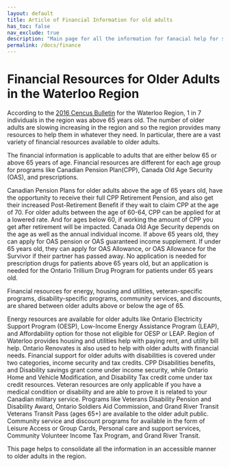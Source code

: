 ```yaml
---
layout: default
title: Article of Financial Information for old adults
has_toc: false
nav_exclude: true
description: "Main page for all the information for fanacial help for seniors in the Waterloo region"
permalink: /docs/finance
---
```


# Financial Resources for Older Adults in the Waterloo Region

According to the [2016 Cencus Bulletin](https://www.regionofwaterloo.ca/en/resources/Census/Census-Bulletin-1-Population-Age-and-Sex-access.pdf) for the Waterloo Region, 1 in 7 individuals in the region was above 65 years old. The number of older adults are slowing increasing in the region and so the region provides many resources to help them in whatever they need. In particular, there are a vast variety of financial resources available to older adults.

The financial information is applicable to adults that are either below 65 or above 65 years of age. Financial resources are different for each age group for programs like Canadian Pension Plan(CPP), Canada Old Age Security (OAS), and prescriptions. 

Canadian Pension Plans for older adults above the age of 65 years old, have the opportunity to receive their full CPP Retirement Pension, and also get their increased Post-Retirement Benefit if they wait to claim CPP at the age of 70. For older adults between the age of 60-64, CPP can be applied for at a lowered rate. And for ages below 60, if working the amount of CPP you get after retirement will be impacted. Canada Old Age Security depends on the age as well as the annual individual income. If above 65 years old, they can apply for OAS pension or OAS guaranteed income supplement. If under 65 years old, they can apply for OAS Allowance, or OAS Allowance for the Survivor if their partner has passed away. No application is needed for prescription drugs for patients above 65 years old, but an application is needed for the Ontario Trillium Drug Program for patients under 65 years old.

Financial resources for energy, housing and utilities, veteran-specific programs, disability-specific programs, community services, and discounts, are shared between older adults above or below the age of 65.

Energy resources are available for older adults like Ontario Electricity Support Program (OESP), Low-Income Energy Assistance Program (LEAP), and Affordability option for those not eligible for OESP or LEAP. Region of Waterloo provides housing and utilities help with paying rent, and utility bill help. Ontario Renovates is also used to help with older adults with financial needs. Financial support for older adults with disabilities is covered under two categories, income security and tax credits. CPP Disabilities benefits, and Disability savings grant come under income security, while Ontario Home and Vehicle Modification, and Disability Tax credit come under tax credit resources. Veteran resources are only applicable if you have a medical condition or disability and are able to prove it is related to your Canadian military service. Programs like Veterans Disability Pension and Disability Award, Ontario Soldiers Aid Commission, and Grand River Transit Veterans Transit Pass (ages 65+) are available to the older adult public. Community service and discount programs for available in the form of Leisure Access or Group Cards, Personal care and support services, Community Volunteer Income Tax Program, and Grand River Transit.

This page helps to consolidate all the information in an accessible manner to older adults in the region.
